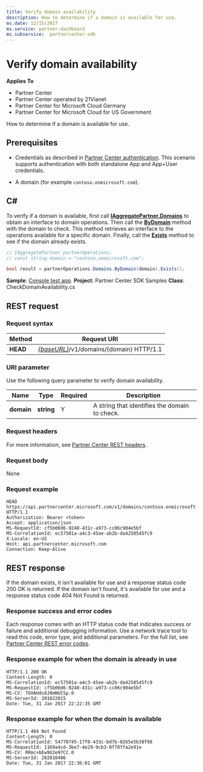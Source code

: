 ```yaml
---
title: Verify domain availability
description: How to determine if a domain is available for use.
ms.date: 12/15/2017
ms.service: partner-dashboard
ms.subservice:  partnercenter-sdk
---
```


# Verify domain availability

**Applies To**

- Partner Center
- Partner Center operated by 21Vianet
- Partner Center for Microsoft Cloud Germany
- Partner Center for Microsoft Cloud for US Government

How to determine if a domain is available for use.

## Prerequisites

- Credentials as described in [Partner Center authentication](partner-center-authentication.md). This scenario supports authentication with both standalone App and App+User credentials.

- A domain (for example `contoso.onmicrosoft.com`).

## C\#

To verify if a domain is available, first call [**IAggregatePartner.Domains**](/dotnet/api/microsoft.store.partnercenter.ipartner.domains) to obtain an interface to domain operations. Then call the [**ByDomain**](/dotnet/api/microsoft.store.partnercenter.domains.idomaincollection.bydomain) method with the domain to check. This method retrieves an interface to the operations available for a specific domain. Finally, call the [**Exists**](/dotnet/api/microsoft.store.partnercenter.domains.idomain.exists) method to see if the domain already exists.

``` csharp
// IAggregatePartner partnerOperations;
// const string domain = "contoso.onmicrosoft.com";

bool result = partnerOperations.Domains.ByDomain(domain).Exists();
```

**Sample**: [Console test app](console-test-app.md). **Project**: Partner Center SDK Samples **Class**: CheckDomainAvailability.cs

## REST request

### Request syntax

| Method   | Request URI                                                              |
|----------|--------------------------------------------------------------------------|
| **HEAD** | [*{baseURL}*](partner-center-rest-urls.md)/v1/domains/{domain} HTTP/1.1 |

### URI parameter

Use the following query parameter to verify domain availability.

| Name       | Type       | Required | Description                                   |
|------------|------------|----------|-----------------------------------------------|
| **domain** | **string** | Y        | A string that identifies the domain to check. |

### Request headers

For more information, see [Partner Center REST headers](headers.md).

### Request body

None

### Request example

```http
HEAD https://api.partnercenter.microsoft.com/v1/domains/contoso.onmicrosoft.com HTTP/1.1
Authorization: Bearer <token>
Accept: application/json
MS-RequestId: cf5b00d6-9240-431c-a973-cc06c904e5bf
MS-CorrelationId: ec57501a-a4c3-45ee-ab2b-da4250545fc9
X-Locale: en-US
Host: api.partnercenter.microsoft.com
Connection: Keep-Alive
```

## REST response

If the domain exists, it isn't available for use and a response status code 200 OK is returned. If the domain isn't found, it's available for use and a response status code 404 Not Found is returned.

### Response success and error codes

Each response comes with an HTTP status code that indicates success or failure and additional debugging information. Use a network trace tool to read this code, error type, and additional parameters. For the full list, see [Partner Center REST error codes](error-codes.md).

### Response example for when the domain is already in use

```http
HTTP/1.1 200 OK
Content-Length: 0
MS-CorrelationId: ec57501a-a4c3-45ee-ab2b-da4250545fc9
MS-RequestId: cf5b00d6-9240-431c-a973-cc06c904e5bf
MS-CV: 7UXAHds8J0mNUCSp.0
MS-ServerId: 201022015
Date: Tue, 31 Jan 2017 22:22:35 GMT
```

### Response example for when the domain is available

```http
HTTP/1.1 404 Not Found
Content-Length: 0
MS-CorrelationId: 54770745-17f0-433c-bd7b-0265e5b38f98
MS-RequestId: 1169a4cd-3be7-4e29-9cb3-0f78ffa2e91e
MS-CV: RRmc+bEw9U2e97CC.0
MS-ServerId: 202010406
Date: Tue, 31 Jan 2017 22:36:01 GMT
```
